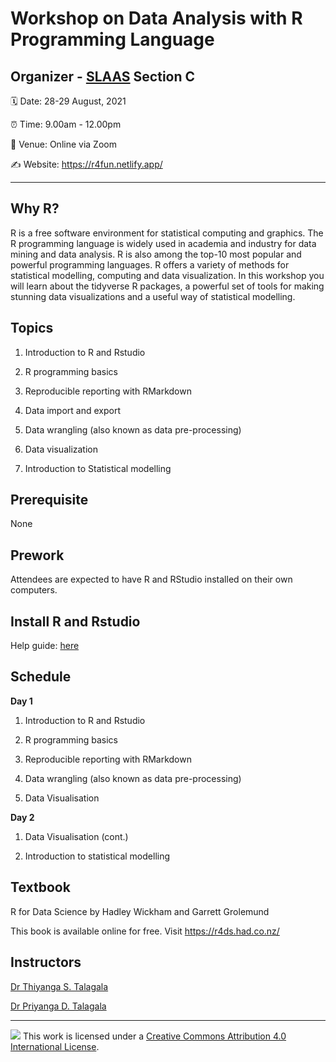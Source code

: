 # Workshop on Data Analysis with R Programming Language

## Organizer - [SLAAS](https://www.slaas.lk/) Section C


:spiral_calendar: Date: 28-29 August, 2021

:alarm_clock: Time: 9.00am - 12.00pm

:hotel: Venue: Online via Zoom

:writing_hand: Website: https://r4fun.netlify.app/



-----

## Why R?

R is a free software environment for statistical computing and graphics. The R programming language is widely used in academia and industry for data mining and data analysis.  R is also among the top-10 most popular and powerful programming languages.  R offers a variety of methods for statistical modelling, computing and data visualization.  In this workshop you will learn about the tidyverse R packages, a powerful set of tools for making stunning data visualizations and a useful way of statistical modelling.




## Topics


1. Introduction to R and Rstudio

2. R programming basics

3. Reproducible reporting with RMarkdown

4. Data import and export

5. Data wrangling (also known as data pre-processing)

6. Data visualization 

7. Introduction to Statistical modelling


## Prerequisite

None

## Prework

Attendees are expected to have R and RStudio installed on their own computers.

## Install R and Rstudio

Help guide: [here](https://edify-thiyanga.netlify.app/installation/)

## Schedule

**Day 1**

1. Introduction to R and Rstudio

2. R programming basics

3. Reproducible reporting with RMarkdown

4. Data wrangling (also known as data pre-processing)

5. Data Visualisation


**Day 2**

1. Data Visualisation (cont.)

2. Introduction to statistical modelling 


## Textbook

R for Data Science by Hadley Wickham and Garrett Grolemund

This book is available online for free. Visit https://r4ds.had.co.nz/

## Instructors

[Dr Thiyanga S. Talagala](https://thiyanga.netlify.app/)

[Dr Priyanga D. Talagala](https://prital.netlify.app/)



-----

![](https://i.creativecommons.org/l/by/4.0/88x31.png) This work is
licensed under a [Creative Commons Attribution 4.0 International
License](https://creativecommons.org/licenses/by/4.0/).
